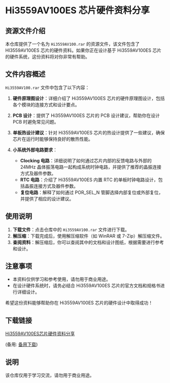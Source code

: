 # Hi3559AV100ES 芯片硬件资料分享

## 资源文件介绍

本仓库提供了一个名为 `Hi3559AV100.rar` 的资源文件，该文件包含了 HI3559AV100ES 芯片的硬件资料。如果你正在设计基于 Hi3559AV100ES 芯片的硬件系统，这份资料将对你非常有帮助。

## 文件内容概述

`Hi3559AV100.rar` 文件中包含了以下内容：

1. **硬件原理图设计**：详细介绍了 Hi3559AV100ES 芯片的硬件原理图设计，包括各个模块的连接方式和设计要点。

2. **PCB 设计**：提供了 Hi3559AV100ES 芯片的 PCB 设计建议，帮助你在设计 PCB 时避免常见问题。

3. **单板热设计建议**：针对 Hi3559AV100ES 芯片的热设计提供了一些建议，确保芯片在运行时能够保持良好的散热性能。

4. **小系统外部电路要求**：
   - **Clocking 电路**：详细说明了如何通过芯片内部的反馈电路与外部的 24MHz 晶体振荡电路一起构成系统时钟电路，并提供了推荐的晶振连接方式及器件参数。
   - **RTC 电路**：介绍了 Hi3559AV100ES 内置 RTC 的单板时钟电路设计，包括晶振连接方式及器件参数。
   - **复位电路**：解释了如何通过 POR_SEL_N 管脚选择内部复位或外部复位，并提供了相应的设计建议。

## 使用说明

1. **下载文件**：点击仓库中的 `Hi3559AV100.rar` 文件进行下载。
2. **解压缩**：下载完成后，使用解压缩软件（如 WinRAR 或 7-Zip）解压缩文件。
3. **查阅资料**：解压缩后，你可以查阅其中的文档和设计图纸，根据需要进行参考和设计。

## 注意事项

- 本资料仅供学习和参考使用，请勿用于商业用途。
- 在设计硬件系统时，请务必结合 Hi3559AV100ES 芯片的官方文档和规格书进行详细设计。

希望这份资料能够帮助你在 Hi3559AV100ES 芯片的硬件设计中取得成功！

## 下载链接
[Hi3559AV100ES芯片硬件资料分享](https://pan.quark.cn/s/5a8237fc173d) 

(备用: [备用下载](https://pan.baidu.com/s/1mgsmYxa-6I8pRFoFJPioZQ?pwd=1234))

## 说明

该仓库仅用于学习交流，请勿用于商业用途。
